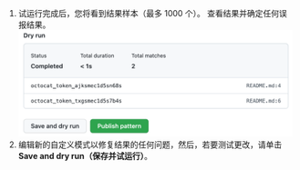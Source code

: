 1. 试运行完成后，您将看到结果样本（最多 1000 个）。 查看结果并确定任何误报结果。 ![显示空运行结果的屏幕截图](/assets/images/help/repository/secret-scanning-publish-pattern.png)
1. 编辑新的自定义模式以修复结果的任何问题，然后，若要测试更改，请单击 **Save and dry run（保存并试运行）**。

